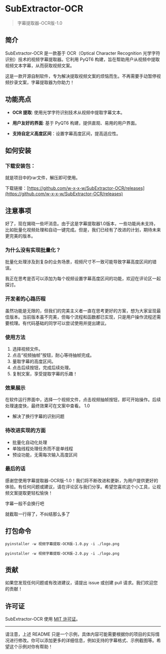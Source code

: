 # SubExtractor-OCR

> 字幕提取器-OCR版-1.0

## 简介

SubExtractor-OCR 是一款基于 OCR（Optical Character Recognition 光学字符识别）技术的视频字幕提取器。它利用 PyQT6 构建，旨在帮助用户从视频中提取视频文本字幕，从而获取视频文案。

这是一款开源自制软件，专为解决提取视频文案的烦恼而生。不再需要手动暂停视频抄录文案，字幕提取器为你助力！

## 功能亮点

- **OCR 提取**: 使用光学字符识别技术从视频中提取字幕文本。
- **用户友好的界面**: 基于 PyQT6 构建，提供直观、易用的用户界面。

- **支持自定义高度区间**：设置字幕高度区间，提高适应性。
## 如何安装

### 下载安装包：

就是项目中的rar文件，解压即可使用。

下载链接：[https://github.com/w-x-x-w/SubExtractor-OCR/releases](https://github.com/w-x-x-w/SubExtractor-OCR/releases)

## 注意事项

好了，现在揭晓一些坏消息。由于这是字幕提取器1.0版本，一些功能尚未支持，比如批量化视频处理和自动一键完成。但是，我们已经有了改进的计划，期待未来更完美的版本。

### 为什么没有实现批量化？

批量化处理涉及到复杂的业务场景，视频尺寸不一致可能导致字幕高度区间的错误。

我正在思考是否可以添加为每个视频设置字幕高度区间的功能，欢迎在评论区一起探讨。

### 开发者的心路历程

虽然功能是无限的，但我们的完美主义者一直在思考更好的方案，想为大家呈现最佳版本。当前版本虽不完美，但每个流程和函数都已实现，只是用户操作流程还需要梳理。有代码基础的同学可以尝试使用并提出建议。

### 使用方法

1. 选择视频文件。
2. 点击“视频抽帧”按钮，耐心等待抽帧完成。
3. 量取字幕的高度区间。
4. 点击后续按钮，完成后续处理。
5. 复制文案，享受提取字幕的乐趣！

### 效果展示

在软件运行界面中，选择一个视频文件，点击视频抽帧按钮，即可开始操作。后续处理速度快，最终效果可在文案中查看。
1.0
- 解决了换行字幕的识别问题

### 待改进实现的方面

- 批量化自动化处理
- 单独线程处理任务而不是单线程
- 预设功能，无需每次输入高度区间

### 最后的话

感谢您使用字幕提取器-OCR版-1.0！我们将不断改进和更新，为用户提供更好的体验。有任何问题或建议，请在评论区与我们分享。希望您喜欢这个小工具，让视频文案提取更轻松愉快！

字幕一般不会换行吧

就截取一行得了，不纠结那么多了

## 打包命令

`pyinstaller -w 视频字幕提取-OCR版-1.0.py -i ./logo.png`

`pyinstaller -w 视频字幕提取-OCR版-2.0.py -i ./logo.png`

## 贡献

如果您发现任何问题或有改进建议，请提出 issue 或创建 pull 请求。我们欢迎您的贡献！

## 许可证

SubExtractor-OCR 使用 [MIT 许可证](LICENSE)。

---

请注意，上述 README 只是一个示例，具体内容可能需要根据你的项目的实际情况进行修改。你可以添加更多的详细信息，例如支持的字幕格式、示例截图等。希望这个示例对你有帮助！
